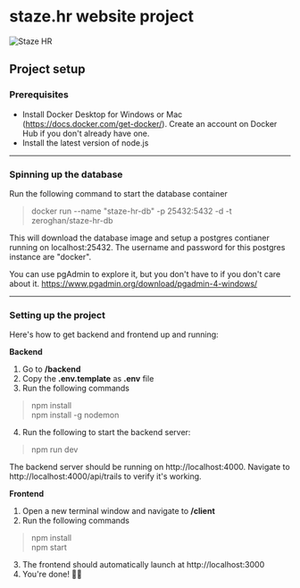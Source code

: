 # staze.hr website project

![Staze HR](https://i.imgur.com/buqWaH0.png)

## Project setup

### Prerequisites
* Install Docker Desktop for Windows or Mac (https://docs.docker.com/get-docker/). Create an account on Docker Hub if you don't already have one.
* Install the latest version of node.js

---

### Spinning up the database
Run the following command to start the database container

> docker run --name "staze-hr-db" -p 25432:5432 -d -t zeroghan/staze-hr-db

This will download the database image and setup a postgres contianer running on localhost:25432. The username and password for this postgres instance are "docker". 

You can use pgAdmin to explore it, but you don't have to if you don't care about it. https://www.pgadmin.org/download/pgadmin-4-windows/

---
### Setting up the project

Here's how to get backend and frontend up and running:

**Backend**

1. Go to **/backend**
2. Copy the **.env.template** as **.env** file
3. Run the following commands

 > npm install    
 > npm install -g nodemon

4. Run the following to start the backend server:

> npm run dev

The backend server should be running on http://localhost:4000. Navigate to http://localhost:4000/api/trails to verify it's working.

**Frontend**

1. Open a new terminal window and navigate to **/client**
2. Run the following commands

> npm install   
> npm start

3. The frontend should automatically launch at http://localhost:3000
4. You're done! 🎉🥳
